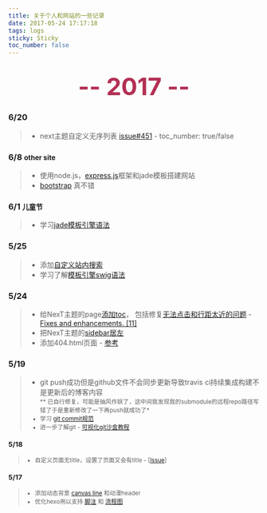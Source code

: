 ```yaml
---
title: 关于个人和网站的一些记录
date: 2017-05-24 17:17:18
tags: logs
sticky: Sticky
toc_number: false
---
```

## <center><font size=13px color="#b33054">-- 2017 --</font></center>
### **6/20**
>- next主题自定义无序列表 [issue#451](https://github.com/iissnan/hexo-theme-next/pull/451) - toc_number: true/false

### **6/8** <small>other site</small>
>- 使用node.js，[express.js](http://expressjs.com/zh-cn/)框架和jade模板搭建网站
>- [bootstrap](http://www.bootcss.com/) 真不错

### **6/1** <small> 儿童节 </small>
>- 学习[jade模板引擎语法](http://blog.jayself.com/2014/07/28/Jade/)

### **5/25**
>- 添加[自定义站内搜索](https://github.com/iissnan/hexo-theme-next/wiki/%E8%87%AA%E5%AE%9A%E4%B9%89%E7%AB%99%E5%86%85%E6%90%9C%E7%B4%A2)
>- 学习了解[模板引擎swig语法](http://jinfang.oschina.io/posts/124966c9/)

### **5/24**
>- 给NexT主题的page[添加toc](https://github.com/iissnan/hexo-theme-next/commit/d3b4b158bd611cb336f9c97e118384fb216b43bf)， 包括修复[无法点击和行距太近的问题](https://github.com/iissnan/hexo-theme-next/commit/50dd71efb7742de72dd4e7bad10d7f22643950d7) - [Fixes and enhancements. [11]](https://github.com/iissnan/hexo-theme-next/pull/1649)
>- 把NexT主题的[sidebar居左](/2017/05/24/hexo-theme-next-set-sidebar-to-left/)
>- 添加404.html页面 - [参考](https://github.com/chuangwailinjie/chuangwailinjie.github.io/blob/master/404.html)

### **5/19**
>- git push成功但是github文件不会同步更新导致travis ci持续集成构建不是更新后的博客内容  
> <small>** 已自行修复，可能是抽风作妖了，这中间我发现我的submodule的远程repo路径写错了于是重新修改了一下再push就成功了*
>- 学习 [git commit规范](https://docs.google.com/document/d/1QrDFcIiPjSLDn3EL15IJygNPiHORgU1_OOAqWjiDU5Y/edit)
>- 进一步了解git - [可视化git沙盒教程](http://learngitbranching.js.org/)

### **5/18** 
>- 自定义页面无title，设置了页面又会有title - [[Issue](https://github.com/iissnan/hexo-theme-next/issues/1367)]

### **5/17** 
>- 添加动态背景 [canvas line](http://canvas.migong.org/200.html) 和动漫header 
>- 优化hexo用以支持 [脚注](http://kchen.cc/2016/11/10/footnotes-in-hexo/) 和 [流程图](https://github.com/bubkoo/hexo-filter-flowchart) 